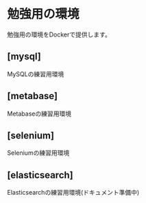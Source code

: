 # 勉強用の環境

勉強用の環境をDockerで提供します。

## [mysql]

MySQLの練習用環境

## [metabase]

Metabaseの練習用環境

## [selenium]

Seleniumの練習用環境

## [elasticsearch]

Elasticsearchの練習用環境(ドキュメント準備中)